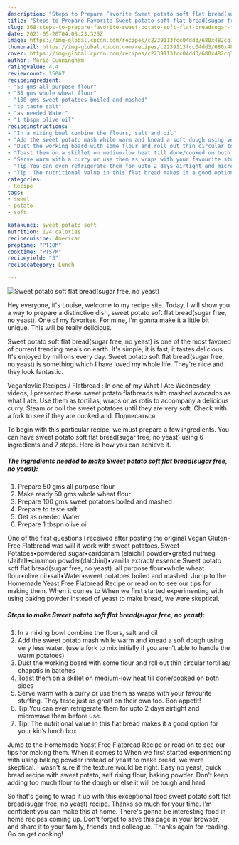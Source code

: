 ```yaml
---
description: "Steps to Prepare Favorite Sweet potato soft flat bread(sugar free, no yeast)"
title: "Steps to Prepare Favorite Sweet potato soft flat bread(sugar free, no yeast)"
slug: 368-steps-to-prepare-favorite-sweet-potato-soft-flat-breadsugar-free-no-yeast
date: 2021-05-20T04:03:23.325Z
image: https://img-global.cpcdn.com/recipes/c2239113fcc04dd3/680x482cq70/sweet-potato-soft-flat-breadsugar-free-no-yeast-recipe-main-photo.jpg
thumbnail: https://img-global.cpcdn.com/recipes/c2239113fcc04dd3/680x482cq70/sweet-potato-soft-flat-breadsugar-free-no-yeast-recipe-main-photo.jpg
cover: https://img-global.cpcdn.com/recipes/c2239113fcc04dd3/680x482cq70/sweet-potato-soft-flat-breadsugar-free-no-yeast-recipe-main-photo.jpg
author: Mario Cunningham
ratingvalue: 4.4
reviewcount: 15067
recipeingredient:
- "50 gms all purpose flour"
- "50 gms whole wheat flour"
- "100 gms sweet potatoes boiled and mashed"
- "to taste salt"
- "as needed Water"
- "1 tbspn olive oil"
recipeinstructions:
- "In a mixing bowl combine the flours, salt and oil"
- "Add the sweet potato mash while warm and knead a soft dough using very less water. (use a fork to mix initially if you aren’t able to handle the warm potatoes)"
- "Dust the working board with some flour and roll out thin circular tortillas/ chapatis in batches"
- "Toast them on a skillet on medium-low heat till done/cooked on both sides"
- "Serve warm with a curry or use them as wraps with your favourite stuffing. They taste just as great on their own too. Bon appetit!"
- "Tip:You can even refrigerate them for upto 2 days airtight and microwave them before use."
- "Tip: The nutritional value in this flat bread makes it a good option for your kid’s lunch box"
categories:
- Recipe
tags:
- sweet
- potato
- soft

katakunci: sweet potato soft 
nutrition: 124 calories
recipecuisine: American
preptime: "PT18M"
cooktime: "PT57M"
recipeyield: "3"
recipecategory: Lunch

---
```



![Sweet potato soft flat bread(sugar free, no yeast)](https://img-global.cpcdn.com/recipes/c2239113fcc04dd3/680x482cq70/sweet-potato-soft-flat-breadsugar-free-no-yeast-recipe-main-photo.jpg)

Hey everyone, it's Louise, welcome to my recipe site. Today, I will show you a way to prepare a distinctive dish, sweet potato soft flat bread(sugar free, no yeast). One of my favorites. For mine, I'm gonna make it a little bit unique. This will be really delicious.

Sweet potato soft flat bread(sugar free, no yeast) is one of the most favored of current trending meals on earth. It's simple, it is fast, it tastes delicious. It's enjoyed by millions every day. Sweet potato soft flat bread(sugar free, no yeast) is something which I have loved my whole life. They're nice and they look fantastic.

Veganlovlie Recipes / Flatbread : In one of my What I Ate Wednesday videos, I presented these sweet potato flatbreads with mashed avocados as what I ate. Use them as tortillas, wraps or as rotis to accompany a delicious curry. Steam or boil the sweet potatoes until they are very soft. Check with a fork to see if they are cooked and. Подписаться.


To begin with this particular recipe, we must prepare a few ingredients. You can have sweet potato soft flat bread(sugar free, no yeast) using 6 ingredients and 7 steps. Here is how you can achieve it.

<!--inarticleads1-->

##### The ingredients needed to make Sweet potato soft flat bread(sugar free, no yeast):

1. Prepare 50 gms all purpose flour
1. Make ready 50 gms whole wheat flour
1. Prepare 100 gms sweet potatoes boiled and mashed
1. Prepare to taste salt
1. Get as needed Water
1. Prepare 1 tbspn olive oil


One of the first questions I received after posting the original Vegan Gluten-Free Flatbread was will it work with sweet potatoes. Sweet Potatoes•powdered sugar•cardomam (elaichi) powder•grated nutmeg (Jaifal)•cinamon powder(dalchini)•vanilla extract/ essence Sweet potato soft flat bread(sugar free, no yeast). all purpose flour•whole wheat flour•olive oil•salt•Water•sweet potatoes boiled and mashed. Jump to the Homemade Yeast Free Flatbread Recipe or read on to see our tips for making them. When it comes to When we first started experimenting with using baking powder instead of yeast to make bread, we were skeptical. 

<!--inarticleads2-->

##### Steps to make Sweet potato soft flat bread(sugar free, no yeast):

1. In a mixing bowl combine the flours, salt and oil
1. Add the sweet potato mash while warm and knead a soft dough using very less water. (use a fork to mix initially if you aren’t able to handle the warm potatoes)
1. Dust the working board with some flour and roll out thin circular tortillas/ chapatis in batches
1. Toast them on a skillet on medium-low heat till done/cooked on both sides
1. Serve warm with a curry or use them as wraps with your favourite stuffing. They taste just as great on their own too. Bon appetit!
1. Tip:You can even refrigerate them for upto 2 days airtight and microwave them before use.
1. Tip: The nutritional value in this flat bread makes it a good option for your kid’s lunch box


Jump to the Homemade Yeast Free Flatbread Recipe or read on to see our tips for making them. When it comes to When we first started experimenting with using baking powder instead of yeast to make bread, we were skeptical. I wasn&#39;t sure if the texture would be right. Easy no yeast, quick bread recipe with sweet potato, self rising flour, baking powder. Don&#39;t keep adding too much flour to the dough or else it will be tough and hard. 

So that's going to wrap it up with this exceptional food sweet potato soft flat bread(sugar free, no yeast) recipe. Thanks so much for your time. I'm confident you can make this at home. There's gonna be interesting food in home recipes coming up. Don't forget to save this page in your browser, and share it to your family, friends and colleague. Thanks again for reading. Go on get cooking!
